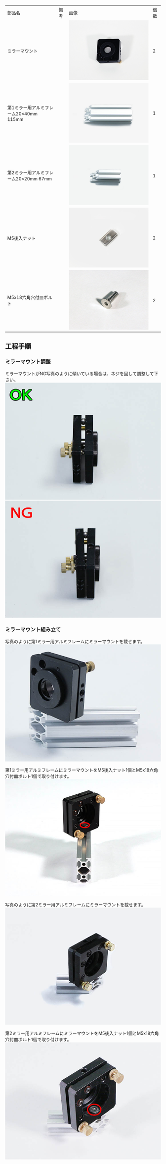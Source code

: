<table class="packing-list">
    <tbody>
        <tr>
            <td>部品名</td>
            <td>備考</td>
            <td class="packing-img">画像</td>
            <td>個数</td>
        </tr>
        <tr>
            <td>ミラーマウント</td>
            <td></td>
            <td><img src="./images/packing/036.jpg" alt="ミラーマウント"/></td>
            <td>2</td>
        </tr>
        <tr>
            <td>第1ミラー用アルミフレーム20×40mm 115mm</td>
            <td></td>
            <td><img src="./images/packing/037.jpg" alt="第1ミラー用アルミフレーム"/></td>
            <td>1</td>
        </tr>
        <tr>
            <td>第2ミラー用アルミフレーム20×20mm 67mm</td>
            <td></td>
            <td><img src="./images/packing/038.jpg" alt="第2ミラー用アルミフレーム"/></td>
            <td>1</td>
        </tr>
        <tr>
            <td>M5後入ナット</td>
            <td></td>
            <td><img src="./images/packing/139.jpg" alt="M5後入ナット"/></td>
            <td>2</td>
        </tr>
        <tr>
            <td>M5x18六角穴付皿ボルト</td>
            <td></td>
            <td><img src="./images/packing/149.jpg" alt="M5x18六角穴付皿ボルト"/></td>
            <td>2</td>
        </tr>
    </tbody>
</table>

## 工程手順

### ミラーマウント調整

ミラーマウントがNG写真のように傾いている場合は、ネジを回して調整して下さい。
<img src="./images/011/000.jpg"/>
<img src="./images/011/001.jpg"/>

### ミラーマウント組み立て

写真のように第1ミラー用アルミフレームにミラーマウントを載せます。
<img src="./images/011/002.jpg"/>

第1ミラー用アルミフレームにミラーマウントをM5後入ナット1個とM5x18六角穴付皿ボルト1個で取り付けます。
<img src="./images/011/003.jpg"/>

写真のように第2ミラー用アルミフレームにミラーマウントを載せます。
<img src="./images/011/004.jpg"/>

第2ミラー用アルミフレームにミラーマウントをM5後入ナット1個とM5x18六角穴付皿ボルト1個で取り付けます。
<img src="./images/011/005.jpg"/>
